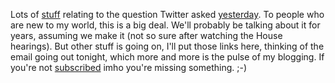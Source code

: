 Lots of <a href="http://scripting.com/2019/12/12.html">stuff</a> relating to the question Twitter asked <a href="http://scripting.com/2019/12/11.html">yesterday</a>. To people who are new to my world, this is a big deal. We'll probably be talking about it for years, assuming we make it (not so sure after watching the House hearings). But other stuff is going on, I'll put those links here, thinking of the email going out tonight, which more and more is the pulse of my blogging. If you're not <a href="http://scripting.com/email/">subscribed</a> imho you're missing something. ;-)
